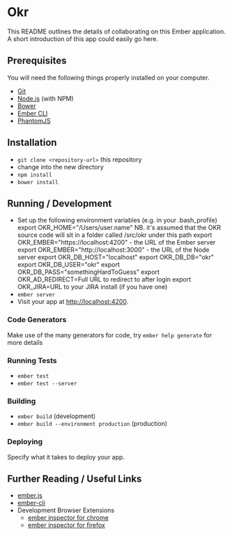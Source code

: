 # Okr

This README outlines the details of collaborating on this Ember application.
A short introduction of this app could easily go here.

## Prerequisites

You will need the following things properly installed on your computer.

* [Git](http://git-scm.com/)
* [Node.js](http://nodejs.org/) (with NPM)
* [Bower](http://bower.io/)
* [Ember CLI](http://www.ember-cli.com/)
* [PhantomJS](http://phantomjs.org/)

## Installation

* `git clone <repository-url>` this repository
* change into the new directory
* `npm install`
* `bower install`

## Running / Development

* Set up the following environment variables (e.g. in your .bash_profile)
  export OKR_HOME="/Users/user.name" NB. it's assumed that the OKR source code will sit in a folder called /src/okr under this path
  export OKR_EMBER="https://localhost:4200" - the URL of the Ember server
  export OKR_EMBER="http://localhost:3000" - the URL of the Node server
  export OKR_DB_HOST="localhost"
  export OKR_DB_DB="okr"
  export OKR_DB_USER="okr"
  export OKR_DB_PASS="somethingHardToGuess"
  export OKR_AD_REDIRECT=Full URL to redirect to after login
  export OKR_JIRA=URL to your JIRA install (if you have one)
* `ember server`
* Visit your app at [http://localhost:4200](http://localhost:4200).

### Code Generators

Make use of the many generators for code, try `ember help generate` for more details

### Running Tests

* `ember test`
* `ember test --server`

### Building

* `ember build` (development)
* `ember build --environment production` (production)

### Deploying

Specify what it takes to deploy your app.

## Further Reading / Useful Links

* [ember.js](http://emberjs.com/)
* [ember-cli](http://www.ember-cli.com/)
* Development Browser Extensions
  * [ember inspector for chrome](https://chrome.google.com/webstore/detail/ember-inspector/bmdblncegkenkacieihfhpjfppoconhi)
  * [ember inspector for firefox](https://addons.mozilla.org/en-US/firefox/addon/ember-inspector/)

